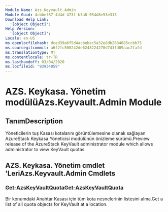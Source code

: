 ```yaml
---
Module Name: Azs.Keyvault.Admin
Module Guid: 4cbbef87-4d4d-473f-b3a8-054d8e53e313
Download Help Link:
  '[object Object]': 
Help Version:
  '[object Object]': 
Locale: en-US
ms.openlocfilehash: dced39a6f5d4acbebec5a32e8db2634085ccbb75
ms.sourcegitcommit: a6f2fc500242de6248224278d743fd09aac2fafd
ms.translationtype: MT
ms.contentlocale: tr-TR
ms.lasthandoff: 03/04/2020
ms.locfileid: "93934859"
---
```

# <span data-ttu-id="7fb40-101">AZS. Keykasa. Yönetim modülü</span><span class="sxs-lookup"><span data-stu-id="7fb40-101">Azs.Keyvault.Admin Module</span></span>
## <span data-ttu-id="7fb40-102">Tanım</span><span class="sxs-lookup"><span data-stu-id="7fb40-102">Description</span></span>
<span data-ttu-id="7fb40-103">Yöneticilerin tuş Kasası kotalarını görüntülemesine olanak sağlayan AzureStack Keykasa Yöneticisi modülünün önizleme sürümü.</span><span class="sxs-lookup"><span data-stu-id="7fb40-103">Preview release of the AzureStack KeyVault administrator module which allows administrator to view KeyVault quotas.</span></span> 

## <span data-ttu-id="7fb40-104">AZS. Keykasa. Yönetim cmdlet 'Leri</span><span class="sxs-lookup"><span data-stu-id="7fb40-104">Azs.Keyvault.Admin Cmdlets</span></span>
### [<span data-ttu-id="7fb40-105">Get-AzsKeyVaultQuota</span><span class="sxs-lookup"><span data-stu-id="7fb40-105">Get-AzsKeyVaultQuota</span></span>](Get-AzsKeyVaultQuota.md)
<span data-ttu-id="7fb40-106">Bir konumdaki Anahtar Kasası için tüm kota nesnelerinin listesini alma.</span><span class="sxs-lookup"><span data-stu-id="7fb40-106">Get a list of all quota objects for KeyVault at a location.</span></span>

